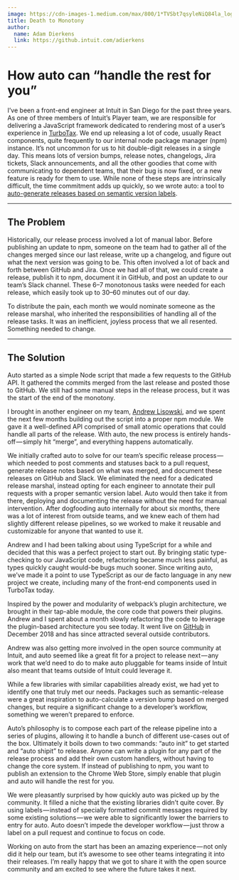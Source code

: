 ```yaml
---
image: https://cdn-images-1.medium.com/max/800/1*TVSbt7qsyleNiQ84la_log.jpeg
title: Death to Monotony
author:
  name: Adam Dierkens
  link: https://github.intuit.com/adierkens
---
```


# How auto can “handle the rest for you”

I’ve been a front-end engineer at Intuit in San Diego for the past three years. As one of three members of Intuit’s Player team, we are responsible for delivering a JavaScript framework dedicated to rendering most of a user’s experience in [TurboTax](https://turbotax.intuit.com/). We end up releasing a lot of code, usually React components, quite frequently to our internal node package manager (npm) instance. It’s not uncommon for us to hit double-digit releases in a single day. This means lots of version bumps, release notes, changelogs, Jira tickets, Slack announcements, and all the other goodies that come with communicating to dependent teams, that their bug is now fixed, or a new feature is ready for them to use. While none of these steps are intrinsically difficult, the time commitment adds up quickly, so we wrote auto: a tool to [auto-generate releases based on semantic version labels](https://github.com/intuit/auto).

---

## The Problem

Historically, our release process involved a lot of manual labor. Before publishing an update to npm, someone on the team had to gather all of the changes merged since our last release, write up a changelog, and figure out what the next version was going to be. This often involved a lot of back and forth between GitHub and Jira. Once we had all of that, we could create a release, publish it to npm, document it in GitHub, and post an update to our team’s Slack channel. These 6–7 monotonous tasks were needed for each release, which easily took up to 30–60 minutes out of our day.

To distribute the pain, each month we would nominate someone as the release marshal, who inherited the responsibilities of handling all of the release tasks. It was an inefficient, joyless process that we all resented. Something needed to change.

---

## The Solution

Auto started as a simple Node script that made a few requests to the GitHub API. It gathered the commits merged from the last release and posted those to GitHub. We still had some manual steps in the release process, but it was the start of the end of the monotony.

I brought in another engineer on my team, [Andrew Lisowski](https://www.linkedin.com/in/andrew-lisowski-8b419977/), and we spent the next few months building out the script into a proper npm module. We gave it a well-defined API comprised of small atomic operations that could handle all parts of the release. With auto, the new process is entirely hands-off — simply hit “merge”, and everything happens automatically.

We initially crafted auto to solve for our team’s specific release process — which needed to post comments and statuses back to a pull request, generate release notes based on what was merged, and document these releases on GitHub and Slack. We eliminated the need for a dedicated release marshal, instead opting for each engineer to annotate their pull requests with a proper semantic version label. Auto would then take it from there, deploying and documenting the release without the need for manual intervention. After dogfooding auto internally for about six months, there was a lot of interest from outside teams, and we knew each of them had slightly different release pipelines, so we worked to make it reusable and customizable for anyone that wanted to use it.

Andrew and I had been talking about using TypeScript for a while and decided that this was a perfect project to start out. By bringing static type-checking to our JavaScript code, refactoring became much less painful, as types quickly caught would-be bugs much sooner. Since writing auto, we’ve made it a point to use TypeScript as our de facto language in any new project we create, including many of the front-end components used in TurboTax today.

Inspired by the power and modularity of webpack’s plugin architecture, we brought in their tap-able module, the core code that powers their plugins. Andrew and I spent about a month slowly refactoring the code to leverage the plugin-based architecture you see today. It went live on [GitHub](https://github.com/intuit/auto) in December 2018 and has since attracted several outside contributors.

Andrew was also getting more involved in the open source community at Intuit, and auto seemed like a great fit for a project to release next — any work that we’d need to do to make auto pluggable for teams inside of Intuit also meant that teams outside of Intuit could leverage it.

While a few libraries with similar capabilities already exist, we had yet to identify one that truly met our needs. Packages such as semantic-release were a great inspiration to auto-calculate a version bump based on merged changes, but require a significant change to a developer’s workflow, something we weren’t prepared to enforce.

Auto’s philosophy is to compose each part of the release pipeline into a series of plugins, allowing it to handle a bunch of different use-cases out of the box. Ultimately it boils down to two commands: “auto init” to get started and “auto shipit” to release. Anyone can write a plugin for any part of the release process and add their own custom handlers, without having to change the core system. If instead of publishing to npm, you want to publish an extension to the Chrome Web Store, simply enable that plugin and auto will handle the rest for you.

We were pleasantly surprised by how quickly auto was picked up by the community. It filled a niche that the existing libraries didn’t quite cover. By using labels — instead of specially formatted commit messages required by some existing solutions — we were able to significantly lower the barriers to entry for auto. Auto doesn’t impede the developer workflow — just throw a label on a pull request and continue to focus on code.

Working on auto from the start has been an amazing experience — not only did it help our team, but it’s awesome to see other teams integrating it into their releases. I’m really happy that we got to share it with the open source community and am excited to see where the future takes it next.
